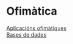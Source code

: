 # Ofimàtica
[Aplicacións ofimàtiques](ofimatica/aplicacions_ofimatiques/README.md)  
[Bases de dades](ofimatica/bases_de_dades/README.md)